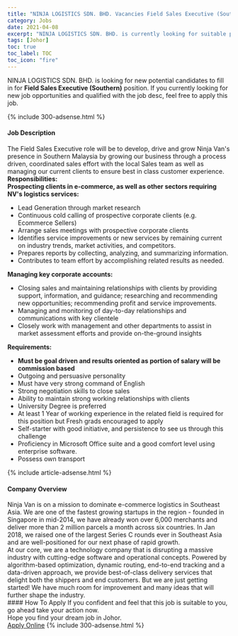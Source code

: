```yaml
---
title: "NINJA LOGISTICS SDN. BHD. Vacancies Field Sales Executive (Southern)" 
category: Jobs 
date: 2021-04-08 
excerpt: "NINJA LOGISTICS SDN. BHD. is currently looking for suitable person to fill in the Field Sales Executive (Southern) which based in Johor" 
tags: [Johor] 
toc: true 
toc_label: TOC 
toc_icon: "fire" 
--- 
```


<p>NINJA LOGISTICS SDN. BHD. is looking for new potential candidates to fill in for <b>Field Sales Executive (Southern)</b> position. If you currently looking for new job opportunities and qualified with the job desc, feel free to apply this job.
</p>{% include 300-adsense.html %} 
<div><div><h4>Job Description</h4></div><div><div><span><div><div>The Field Sales Executive role will be to develop, drive and grow Ninja Van's presence in Southern Malaysia by growing our business through a process driven, coordinated sales effort with the local Sales team as well as managing our current clients to ensure best in class customer experience.</div><div><div><strong>Responsibilities:</strong></div><div><strong>Prospecting clients in e-commerce, as well as other sectors requiring NV's logistics services:</strong></div><ul><li>Lead Generation through market research</li><li>Continuous cold calling of prospective corporate clients (e.g. Ecommerce Sellers)</li><li>Arrange sales meetings with prospective corporate clients</li><li>Identifies service improvements or new services by remaining current on industry trends, market activities, and competitors.</li><li>Prepares reports by collecting, analyzing, and summarizing information.</li><li>Contributes to team effort by accomplishing related results as needed.</li></ul><strong>Managing key corporate accounts:</strong><ul><li>Closing sales and maintaining relationships with clients by providing support, information, and guidance; researching and recommending new opportunities; recommending profit and service improvements.</li><li>Managing and monitoring of day-to-day relationships and communications with key clientele</li><li>Closely work with management and other departments to assist in market assessment efforts and provide on-the-ground insights</li></ul><div><strong>Requirements:</strong></div><ul><li><strong>Must be goal driven and results oriented as portion of salary will be commission based</strong></li><li>Outgoing and persuasive personality</li><li>Must have very strong command of English</li><li>Strong negotiation skills to close sales</li><li>Ability to maintain strong working relationships with clients</li><li>University Degree is preferred</li><li>At least 1 Year of working experience in the related field is required for this position but Fresh grads encouraged to apply</li><li>Self-starter with good initiative, and persistence to see us through this challenge</li><li>Proficiency in Microsoft Office suite and a good comfort level using enterprise software.</li><li>Possess own transport</li></ul></div></div></span></div></div></div> 
{% include article-adsense.html %} 
<div><div><h4>Company Overview</h4></div><div><div><span><div><div>
<div>
		Ninja Van is on a mission to dominate e-commerce logistics in Southeast Asia. We are one of the fastest growing startups in the region - founded in Singapore in mid-2014, we have already won over 6,000 merchants and deliver more than 2 million parcels a month across six countries. In Jan 2018, we raised one of the largest Series C rounds ever in Southeast Asia and are well-positioned for our next phase of rapid growth.</div>
<div>
		At our core, we are a technology company that is disrupting a massive industry with cutting-edge software and operational concepts. Powered by algorithm-based optimization, dynamic routing, end-to-end tracking and a data-driven approach, we provide best-of-class delivery services that delight both the shippers and end customers. But we are just getting started! We have much room for improvement and many ideas that will further shape the industry.</div>
</div></div></span></div></div></div> 
#### How To Apply 
If you confident and feel that this job is suitable to you, go ahead take your action now. <br/> 
Hope you find your dream job in Johor. <br/> 
<a href="https://www.jobstreet.com.my/en/job/field-sales-executive-southern-4529279?jobId=jobstreet-my-job-4529279&" class="btn btn--info" target="_blank" rel="nofollow noopenner">Apply Online</a> 
{% include 300-adsense.html %} 